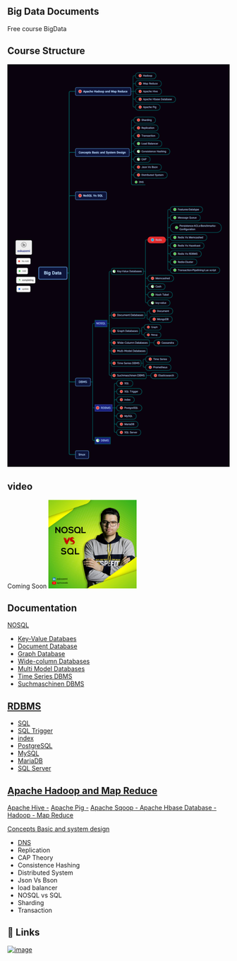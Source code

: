 
## Big Data Documents

Free course BigData

## Course Structure 
![structure](https://github.com/eskazemi/Big-Data/blob/main/structure.png)
## video
Coming Soon
<img src="https://github.com/eskazemi/Big-Data/blob/main/IMG_20210924_204717_719.JPG" alt="drawing" width="200" height="200"/>

## Documentation

[NOSQL](https://github.com/eskazemi/Big-data-with-the-Dovops-approach/tree/main/Documents/NoSQL)
- [Key-Value Databaes](https://github.com/eskazemi/Big-data-with-the-Dovops-approach/tree/main/Documents/NoSQL/Key-Value%20Databases)
- [Document Database]()
- [Graph Database]()
- [Wide-column Databases]()
- [Multi Model Databases]()
- [Time Series DBMS]()
- [Suchmaschinen DBMS]()

[RDBMS](https://linktodocumentation)
-
- [SQL](https://linktodocumentation)
- [SQL Trigger](https://linktodocumentation)
- [index](https://linktodocumentation)
- [PostgreSQL](https://linktodocumentation)
- [MySQL](https://linktodocumentation)
- [MariaDB](https://linktodocumentation)
- [SQL Server](https://linktodocumentation)

[Apache Hadoop and Map Reduce](https://linktodocumentation)
-
[Apache Hive -]()
[Apache Pig -]()
[Apache Sqoop - ]()
[Apache Hbase Database -]()
[Hadoop - ]()
[Map Reduce]()

[Concepts Basic and system design](https://linktodocumentation)
- [DNS](https://github.com/eskazemi/Big-data-with-the-Dovops-approach/tree/main/Documents/Concepts%20Basic%20and%20System%20Design)
- Replication
- CAP Theory
- Consistence Hashing
- Distributed System
- Json Vs Bson
- load balancer
- NOSQL vs SQL
- Sharding
- Transaction





## 🔗 Links
[![image](https://img.shields.io/badge/LinkedIn-0077B5?style=for-the-badge&logo=linkedin&logoColor=white)](https://www.linkedin.com/in/eskazemi/)

